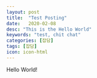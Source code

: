 ```yaml
---
layout: post
title:  "Test Posting"
date:   2020-02-08
desc: "This is the Hello World"
keywords: "test, chit chat"
categories: [잡담]
tags: [잡담]
icon: icon-html
---
```


Hello World!

